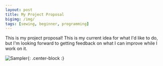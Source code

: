 ```yaml
---
layout: post
title: My Project Proposal
bigimg: /img/
tags: [sewing, beginner, programming]
---
```

This is my project proposal!
This is my current idea for what I'd like to do, but I'm looking forward to getting feedback on what I can improve while I work on it.

![Sampler](/img/){: .center-block :}
